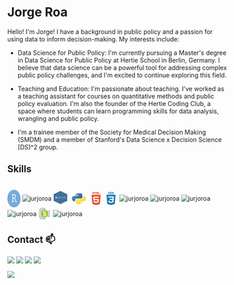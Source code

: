 
# Jorge Roa 

Hello! I'm Jorge!  I have a background in public policy and a passion for using data to inform decision-making. My interests include:

- Data Science for Public Policy: I'm currently pursuing a Master's degree in Data Science for Public Policy at Hertie School in Berlin, Germany. I believe that data science can be a powerful tool for addressing complex public policy challenges, and I'm excited to continue exploring this field.

- Teaching and Education: I'm passionate about teaching. I've worked as a teaching assistant for courses on quantitative methods and public policy evaluation. I'm also the founder of the Hertie Coding Club, a space where students can learn programming skills for data analysis, wrangling and public policy. 

- I'm a trainee member of the Society for Medical Decision Making (SMDM) and a member of Stanford's Data Science x Decision Science [DS)^2 group.



## Skills

<div style="display: inline_block"><br>

  <img align="center" alt="jurjoroa" height="40" width="30" src="https://raw.githubusercontent.com/devicons/devicon/master/icons/rstudio/rstudio-plain.svg">  
   <img align="center" alt="jurjoroa" height="30" width="30" src="https://comunidadbioinfo.github.io/cdsb2021_workflows/img/shiny_1.png">  
     <img align="center" alt="jurjoroa" height="37" width="35" src="figs/quarto.png">  
  <img align="center" alt="jurjoroa" height="30" width="40" src="https://raw.githubusercontent.com/devicons/devicon/master/icons/python/python-original.svg">  
      <img align="center" alt="jurjoroa" height="30" width="30" src="https://raw.githubusercontent.com/devicons/devicon/master/icons/html5/html5-plain-wordmark.svg">  
    <img align="center" alt="jurjoroa" height="30" width="30" src="https://raw.githubusercontent.com/devicons/devicon/master/icons/css3/css3-plain-wordmark.svg">  
   <img align="center" alt="jurjoroa" height="30" width="30" src="https://cdn.icon-icons.com/icons2/2107/PNG/512/file_type_stata_icon_130148.png">  
  <img align="center" alt="jurjoroa" height="30" width="30" src="https://img.icons8.com/color/452/tableau-software.png"> 
    <img align="center" alt="jurjoroa" height="30" width="30" src="https://cdn.overleaf.com/img/ol-brand/overleaf_og_logo.png">  
    <img align="center" alt="jurjoroa" height="30" width="30" src="https://www.aeroterra.com/content/dam/esrisites/en-us/common/icons/product-logos/ArcGIS-Pro.png">
      <img align="center" alt="jurjoroa" height="30" width="30" src="figs/survey.png">  
    <img align="center" alt="jurjoroa" height="30" width="30" src="https://upload.wikimedia.org/wikipedia/commons/thumb/5/5f/Microsoft_Office_logo_%282019%E2%80%93present%29.svg/480px-Microsoft_Office_logo_%282019%E2%80%93present%29.svg.png"> 

    
    
  
</div>
  

  
## Contact :mailbox:
<div> 

  <a href="https://twitter.com/JorgeRoaC"><img src="https://img.shields.io/badge/Twitter-1DA1F2?style=for-the-badge&logo=twitter&logoColor=white" target="_blank"></a>
   <a href="https://www.linkedin.com/in/jorge-roac/" target="_blank"><img src="https://img.shields.io/badge/-LinkedIn-%230077B5?style=for-the-badge&logo=linkedin&logoColor=white" target="_blank"></a> 
  <a href = "mailto:jurjoo@gmail.com"><img src="https://img.shields.io/badge/-Gmail-%23333?style=for-the-badge&logo=gmail&logoColor=white" target="_blank"></a>
    <a href="https://orcid.org/0000-0002-3972-9793" target="_blank"><img src="https://img.shields.io/badge/orcid-A6CE39?style=for-the-badge&logo=orcid&logoColor=white"></a> 
 

</div>

<a href="https://visitcount.itsvg.in">
  <img height = 20px, src="https://visitcount.itsvg.in/api?id=jurjoroa&label=Profile%20Views&color=1&icon=5&pretty=false" />
</a>
